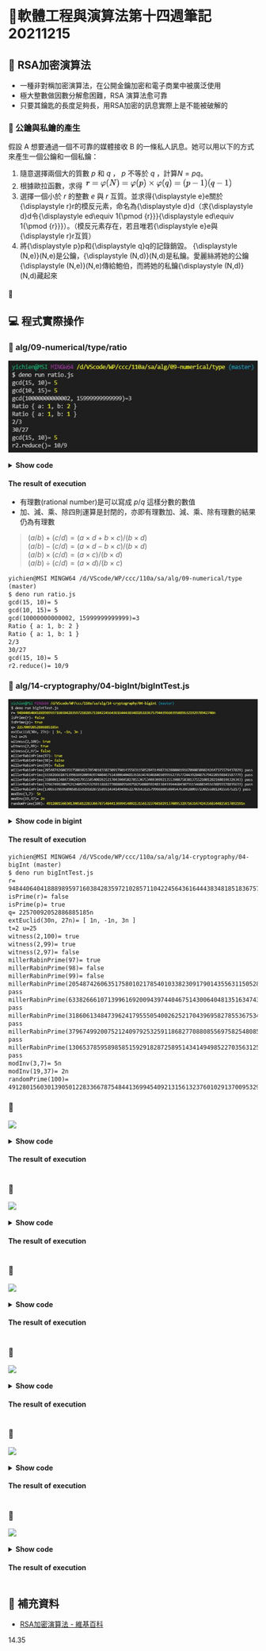 # 📝軟體工程與演算法第十四週筆記20211215
## 📖 RSA加密演算法
* 一種非對稱加密演算法，在公開金鑰加密和電子商業中被廣泛使用
* 極大整數做因數分解愈困難，RSA 演算法愈可靠
* 只要其鑰匙的長度足夠長，用RSA加密的訊息實際上是不能被破解的
### 🔖 公鑰與私鑰的產生
假設 A 想要通過一個不可靠的媒體接收 B 的一條私人訊息。她可以用以下的方式來產生一個公鑰和一個私鑰：
1. 隨意選擇兩個大的質數 $p$ 和 $q$ ， $p$ 不等於 $q$ ，計算$N=pq$。
2. 根據歐拉函數，求得
<img src="pic/RSA1.jpg"  width="300"><br>
3. 選擇一個小於 $r$ 的整數 $e$ 與 $r$ 互質。並求得{\displaystyle e}e關於{\displaystyle r}r的模反元素，命名為{\displaystyle d}d（求{\displaystyle d}d令{\displaystyle ed\equiv 1{\pmod {r}}}{\displaystyle ed\equiv 1{\pmod {r}}}）。（模反元素存在，若且唯若{\displaystyle e}e與{\displaystyle r}r互質）
4. 將{\displaystyle p}p和{\displaystyle q}q的記錄銷毀。
{\displaystyle (N,e)}(N,e)是公鑰，{\displaystyle (N,d)}(N,d)是私鑰。愛麗絲將她的公鑰{\displaystyle (N,e)}(N,e)傳給鮑伯，而將她的私鑰{\displaystyle (N,d)}(N,d)藏起來
#### 📍 
## 💻 程式實際操作
### 🔗 alg/09-numerical/type/ratio
![](pic/ratio.JPG)
<details>
  <summary><b>Show code</b></summary>

  ```
class Ratio {
  constructor(a,b) { this.a = a; this.b = b; }
  
  mul(r2) { return new Ratio(this.a*r2.a, this.b*r2.b); }
  
  div(r2) { return new Ratio(this.a*r2.b, this.b*r2.a); }
  
  inv() { return new Ratio(this.b, this.a); }
  
  add(r2) { return new Ratio(this.a*r2.b+this.b*r2.a, this.b*r2.b); }
  
  sub(r2) { return new Ratio(this.a*r2.b-this.b*r2.a, this.b*r2.b); }
  
  toString() { return this.a+'/'+this.b; }

  parse(s) {
    var m = s.match(/^(\d+)(\/(\d+))?$/);
    var a = parseInt(m[1]);
    var b = typeof m[3]==='undefined'?1:parseInt(m[3]);
    return new Ratio(a, b)
  } 
}

Ratio.parse = Ratio.prototype.parse;

var r0 = Ratio.parse('1/2');
console.log(r0);

r0 = Ratio.parse('1');
console.log(r0);

var r1 = new Ratio(2,3);
console.log(r1.toString());

var r2 = r1.mul(r1).add(r1);
console.log(r2.toString());
  ```
</details>

#### The result of execution
* 有理數(rational number)是可以寫成  $p/q$ 這樣分數的數值 
* 加、減、乘、除四則運算是封閉的，亦即有理數加、減、乘、除有理數的結果仍為有理數
> $(a/b)+(c/d)=(a×d+b×c)/(b×d)$<br>
> $(a/b)-(c/d)=(a×d-b×c)/(b×d)$<br>
> $(a/b)×(c/d)=(a×c)/(b×d)$<br>
> $(a/b)÷(c/d)=(a×d)/(b×c)$<br>
```
yichien@MSI MINGW64 /d/VScode/WP/ccc/110a/sa/alg/09-numerical/type (master)
$ deno run ratio.js
gcd(15, 10)= 5
gcd(10, 15)= 5
gcd(10000000000002, 15999999999999)=3
Ratio { a: 1, b: 2 }
Ratio { a: 1, b: 1 }
2/3
30/27
gcd(15, 10)= 5
r2.reduce()= 10/9
```

### 🔗 alg/14-cryptography/04-bigInt/bigIntTest.js
![](pic/bigintTest.JPG)
<details>
  <summary><b>Show code in bigint</b></summary>

  ```
function randomInt(a: number, b: number) {
  return a + Math.floor(Math.random() * (b - a))
}

export function randomBigInt(len: number) {
  let list = []
  for (let i = 0; i < len; i++) {
    list.push('' + randomInt(0, 10))
  }
  return BigInt(list.join(''))
}

export function modPow(b: bigint, e: bigint, n: bigint): bigint {
  b = b % n
  let r = 1n
  while (e > 0) {
    if ((e % 2n) === 1n) {
      r = r * b % n
    }
    e = e / 2n
    b = b ** 2n % n
  }
  return r
}

// gcd(a,b) = ri = si+b*ti
export function extEuclid(a: bigint, b: bigint) {
  let [si, s] = [1n, 0n] // let si = 1n, s = 0n // let [si,s] = [1n,0n]
  let [ti, t] = [0n, 1n] // let ti = 0n, t = 1n // let [ti,t] = [0n,1n]
  let [ri, r] = [a, b] // let ri = a, r = b   // let [ri,r] = [a,b]
  if (b === 0n)
    return [1n, 0n, a]
  else {
    while (r != 0n) {
      let q = ri / r
      let rt = r; r = ri - q * rt; ri = rt; // [ri, r] = [r, ri-q*r]
      let st = s; s = si - q * st; si = st; // [si, s] = [s, si-q*s]
      let tt = t; t = ti - q * tt; ti = tt; // [ti, t] = [t, ti-q*t]
    }
  }
  return [si, ti, ri]
}

// https://ithelp.ithome.com.tw/articles/10236425
// 擴展歐幾里得算法的等效公式：ax+by = gcd(a,b)。
// gcd(a,b)=ri=1=a*si+b*ti
// gcd(x,N)=1=x*si+N*ti   => x*si=1 mod N
export function modInv(x:bigint, N:bigint) {
  let [si] = extEuclid(x, N)
  return (si+N)%N
}

// ===================== millerRabinPrime() test======================
// Fermat 定理：若 n 是質數，則 a^{n-1} mod n = 1
// Pseudo Prime 偽質數：若 a^{n-1} mod n = 1
export function decompose(m: bigint) { // m=2^t * u
  let u = m
  for (var t = 0n; u % 2n == 0n; u = u / 2n) {
    t++
  }
  return { t, u }
}

export function witness(a: bigint, n: bigint) {
  let { t, u } = decompose(n - 1n)
  let x = modPow(a, u, n)
  for (let i = 1n; i <= t; i++) {
    let xn = modPow(x, 2n, n)
    if (xn == 1n && x != 1n && x != n - 1n)
      return true
    x = xn
  }
  if (x != 1n) return true
  return false
}

/* 這個太慢，所以用隨機的 millerRabinPrime() 檢驗
export function isPrime(p:bigint) {
  for (let i = 2n; i * i <= p; i++) {
    if (p % i === 0n) return false;
  }
  return true;
}
*/
export function millerRabinPrime(n: bigint, s: bigint) {
  let len = n.toString().length
  for (let i = 1n; i <= s; i++) {
    let a = randomBigInt(len) % n
    if (witness(a, n))
      return false
  }
  return true
}

export function isPrime(n: bigint) {
  return millerRabinPrime(n, 10n)
}

// 找不到就傳回 null
export function randomPrime(len: number, maxLoops: number = 9999999) {
  var r = null
  for (let i = 0; i < maxLoops; i++) {
    r = randomBigInt(len)
    if (isPrime(r)) break
  }
  return r
}
  ```
</details>

#### The result of execution
```
yichien@MSI MINGW64 /d/VScode/WP/ccc/110a/sa/alg/14-cryptography/04-bigInt (master)
$ deno run bigIntTest.js 
r= 9484406404188898959716038428359721028571104224564361644438348185183675794439660395089632192978942740n
isPrime(r)= false       
isPrime(p)= true        
q= 22570092052886885185n
extEuclid(30n, 27n)= [ 1n, -1n, 3n ]
t=2 u=25
witness(2,100)= true
witness(2,99)= true
witness(2,97)= false
millerRabinPrime(97)= true
millerRabinPrime(98)= false
millerRabinPrime(99)= false
millerRabinPrime(2054874260635175801021785401033823091790143556311505284314987262880001916709803898242647375579437829) pass
millerRabinPrime(6338266610713996169200943974404675143006404813516347434684650995527357724439284875794220598841587779) pass
millerRabinPrime(3186061348473962417955505400262521704396958278553675346936992135539887583813755218012821680196326343) pass
millerRabinPrime(3796749920075212409792532591186827708808556975825480859248110419944604307311346083451638855578835633) pass
millerRabinPrime(130653785958985851592918287258951434149498522703563125799668805884547639628093723025588124155675217) pass
modInv(3,7)= 5n
modInv(19,37)= 2n
randomPrime(100)= 4912801560301390501228336678754844136994540921315613237601029137009532971631474243568344825017892191n
```

### 🔗 
![](pic/.JPG)
<details>
  <summary><b>Show code</b></summary>

  ```
  ```
</details>

#### The result of execution
```
```

### 🔗 
![](pic/.JPG)
<details>
  <summary><b>Show code</b></summary>

  ```
  ```
</details>

#### The result of execution
```
```

### 🔗 
![](pic/.JPG)
<details>
  <summary><b>Show code</b></summary>

  ```
  ```
</details>

#### The result of execution
```
```

### 🔗 
![](pic/.JPG)
<details>
  <summary><b>Show code</b></summary>

  ```
  ```
</details>

#### The result of execution
```
```

### 🔗 
![](pic/.JPG)
<details>
  <summary><b>Show code</b></summary>

  ```
  ```
</details>

#### The result of execution
```
```

### 🔗 
![](pic/.JPG)
<details>
  <summary><b>Show code</b></summary>

  ```
  ```
</details>

#### The result of execution
```
```
## 📖 補充資料
* [RSA加密演算法 - 維基百科](https://zh.wikipedia.org/wiki/RSA%E5%8A%A0%E5%AF%86%E6%BC%94%E7%AE%97%E6%B3%95)

14.35
